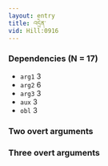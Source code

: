 ```yaml
---
layout: entry
title: འདྲེན་
vid: Hill:0916
---
```

### Dependencies (N = 17)
* `arg1` 3
* `arg2` 6
* `arg3` 3
* `aux` 3
* `obl` 3


### Two overt arguments


### Three overt arguments
